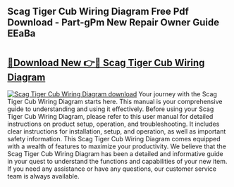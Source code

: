 ## Scag Tiger Cub Wiring Diagram Free Pdf Download - Part-gPm New Repair Owner Guide EEaBa

# <h2><a href="http://dfhihv.blite.top/?on=Scag+Tiger+Cub+Wiring+Diagram">🔗Download New 👉🔴 Scag Tiger Cub Wiring Diagram</a></h2>

[![Scag Tiger Cub Wiring Diagram download](https://i.imgur.com/lujVjoI.png)](http://dfhihv.blite.top/?on=Scag+Tiger+Cub+Wiring+Diagram)
Your journey with the Scag Tiger Cub Wiring Diagram starts here. This manual is your comprehensive guide to understanding and using it effectively. Before using your Scag Tiger Cub Wiring Diagram, please refer to this user manual for detailed instructions on product setup, operation, and troubleshooting. It includes clear instructions for installation, setup, and operation, as well as important safety information. This Scag Tiger Cub Wiring Diagram comes equipped with a wealth of features to maximize your productivity. We believe that the Scag Tiger Cub Wiring Diagram has been a detailed and informative guide in your quest to understand the functions and capabilities of your new item. If you need any assistance or have any questions, our customer service team is always available.
